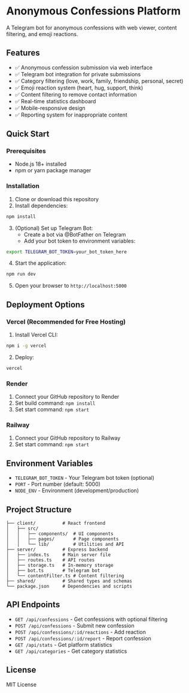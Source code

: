 # Anonymous Confessions Platform

A Telegram bot for anonymous confessions with web viewer, content filtering, and emoji reactions.

## Features

- ✅ Anonymous confession submission via web interface
- ✅ Telegram bot integration for private submissions
- ✅ Category filtering (love, work, family, friendship, personal, secret)
- ✅ Emoji reaction system (heart, hug, support, think)
- ✅ Content filtering to remove contact information
- ✅ Real-time statistics dashboard
- ✅ Mobile-responsive design
- ✅ Reporting system for inappropriate content

## Quick Start

### Prerequisites
- Node.js 18+ installed
- npm or yarn package manager

### Installation

1. Clone or download this repository
2. Install dependencies:
```bash
npm install
```

3. (Optional) Set up Telegram Bot:
   - Create a bot via @BotFather on Telegram
   - Add your bot token to environment variables:
```bash
export TELEGRAM_BOT_TOKEN=your_bot_token_here
```

4. Start the application:
```bash
npm run dev
```

5. Open your browser to `http://localhost:5000`

## Deployment Options

### Vercel (Recommended for Free Hosting)

1. Install Vercel CLI:
```bash
npm i -g vercel
```

2. Deploy:
```bash
vercel
```

### Render

1. Connect your GitHub repository to Render
2. Set build command: `npm install`
3. Set start command: `npm start`

### Railway

1. Connect your GitHub repository to Railway
2. Set start command: `npm start`

## Environment Variables

- `TELEGRAM_BOT_TOKEN` - Your Telegram bot token (optional)
- `PORT` - Port number (default: 5000)
- `NODE_ENV` - Environment (development/production)

## Project Structure

```
├── client/          # React frontend
│   ├── src/
│   │   ├── components/  # UI components
│   │   ├── pages/       # Page components
│   │   └── lib/         # Utilities and API
├── server/          # Express backend
│   ├── index.ts     # Main server file
│   ├── routes.ts    # API routes
│   ├── storage.ts   # In-memory storage
│   ├── bot.ts       # Telegram bot
│   └── contentFilter.ts # Content filtering
├── shared/          # Shared types and schemas
└── package.json     # Dependencies and scripts
```

## API Endpoints

- `GET /api/confessions` - Get confessions with optional filtering
- `POST /api/confessions` - Submit new confession
- `POST /api/confessions/:id/reactions` - Add reaction
- `POST /api/confessions/:id/report` - Report confession
- `GET /api/stats` - Get platform statistics
- `GET /api/categories` - Get category statistics

## License

MIT License